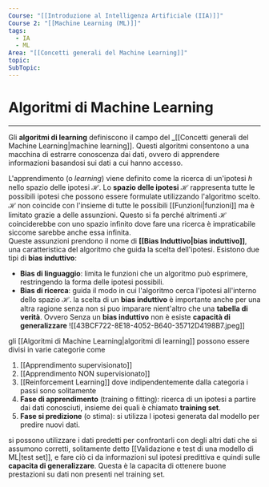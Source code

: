 ```yaml
---
Course: "[[Introduzione al Intelligenza Artificiale (IIA)]]"
Course 2: "[[Machine Learning (ML)]]"
tags:
  - IA
  - ML
Area: "[[Concetti generali del Machine Learning]]"
topic: 
SubTopic: 
---
```

# Algoritmi di Machine Learning
---
Gli **algoritmi di learning** definiscono il campo del _[[Concetti generali del Machine Learning|machine learning]]. Questi algoritmi consentono a una macchina di estrarre conoscenza dai dati, ovvero di apprendere informazioni basandosi sui dati a cui hanno accesso.

L'apprendimento (o _learning_) viene definito come la ricerca di un'ipotesi $h$ nello spazio delle ipotesi $\mathcal{H}$. Lo **spazio delle ipotesi** $\mathcal{H}$ rappresenta tutte le possibili ipotesi che possono essere formulate utilizzando l'algoritmo scelto. $\mathcal{H}$ non coincide con l'insieme di tutte le possibili [[Funzioni|funzioni]] ma è limitato grazie a delle assunzioni. Questo si fa perché altrimenti $\mathcal{H}$ coinciderebbe con uno spazio infinito dove fare una ricerca è impraticabile siccome sarebbe anche essa infinita.  
Queste assunzioni prendono il nome di __[[Bias Induttivo|bias induttivo]]__, una caratteristica del algoritmo che guida la scelta dell'ipotesi. Esistono due tipi di __bias induttivo__:
- **Bias di linguaggio**: limita le funzioni che un algoritmo può esprimere, restringendo la forma delle ipotesi possibili.
- **Bias di ricerca**: guida il modo in cui l'algoritmo cerca l'ipotesi all'interno dello spazio $\mathcal{H}$.
la scelta di un __bias induttivo__ è importante anche per una altra ragione senza non si puo imparare nient'altro che una __tabella di verità__. Ovvero Senza un __bias induttivo__ non è esiste __capacità di generalizzare__
![[43BCF722-8E18-4052-B640-35712D4198B7.jpeg]]

gli [[Algoritmi di Machine Learning|algoritmi di learning]] possono essere divisi in varie categorie come 
1. [[Apprendimento supervisionato]]
2. [[Apprendimento NON supervisionato]]
3. [[Reinforcement Learning]]
dove indipendentemente dalla categoria i passi sono solitamente
1. __Fase di apprendimento__ (training o fitting):  ricerca di un ipotesi a partire dai dati conosciuti, insieme dei quali è chiamato __training set__.
2. __Fase si predizione__ (o stima): si utilizza l ipotesi generata dal modello per predire nuovi dati. 

si possono utilizzare i dati predetti per confrontarli con degli altri dati che si assumono corretti, solitamente detto [[Validazione e test di una modello di ML|test set]], e fare ciò ci da informazioni sul ipotesi predittiva e quindi sulle __capacita di generalizzare__. Questa è la capacita di ottenere buone prestazioni su dati non presenti nel training set.